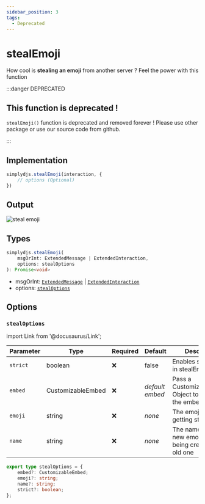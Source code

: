 ```yaml
---
sidebar_position: 3
tags:
  - Deprecated
---
```


# stealEmoji

How cool is **stealing an emoji** from another server ? Feel the power with this function

:::danger DEPRECATED

## This function is deprecated !

`stealEmoji()` function is deprecated and removed forever ! Please use other package or use our source code from github.

:::


## Implementation

```js
simplydjs.stealEmoji(interaction, {
    // options (Optional)
})
```

## Output

![steal emoji](https://i.postimg.cc/50DjXS1Y/image.png)

## Types

```ts
simplydjs.stealEmoji(
	msgOrInt: ExtendedMessage | ExtendedInteraction,
	options: stealOptions
): Promise<void>
```

- msgOrInt: [`ExtendedMessage`](/docs/typedef/ExtendedMessage.md) | [`ExtendedInteraction`](/docs/typedef/ExtendedInteraction.md)
- options: [`stealOptions`](#stealoptions)

## Options

### `stealOptions`


import Link from '@docusaurus/Link';


| Parameter | Type | Required | Default    | Description |
| --------- | ----- | -------- | -------- | ---------- |
| `strict` | <Link to="https://developer.mozilla.org/en-US/docs/Web/JavaScript/Reference/Global_Objects/Boolean">boolean</Link>       | ❌ | false | Enables strict mode in stealEmoji |
| `embed` | <Link to="/docs/typedef/CustomizableEmbed.md">CustomizableEmbed</Link>         | ❌        | _default embed_  | Pass a CustomizableEmbed Object to customize the embed  |
| `emoji` | <Link to="https://developer.mozilla.org/en-US/docs/Web/JavaScript/Reference/Global_Objects/String">string</Link>       | ❌       | _none_     | The emoji that is getting stealed |
| `name` | <Link to="https://developer.mozilla.org/en-US/docs/Web/JavaScript/Reference/Global_Objects/String">string</Link>       | ❌       | _none_     | The name of the new emoji that is being created from old one |

```ts
export type stealOptions = {
	embed?: CustomizableEmbed;
	emoji?: string;
	name?: string;
	strict?: boolean;
};
```
